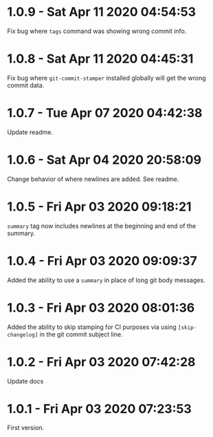 # 1.0.9 - Sat Apr 11 2020 04:54:53

Fix bug where `tags` command was showing wrong commit info.

# 1.0.8 - Sat Apr 11 2020 04:45:31

Fix bug where `git-commit-stamper` installed globally will
get the wrong commit data.

# 1.0.7 - Tue Apr 07 2020 04:42:38

Update readme.

# 1.0.6 - Sat Apr 04 2020 20:58:09

Change behavior of where newlines are added. See readme.

# 1.0.5 - Fri Apr 03 2020 09:18:21

`summary` tag now includes newlines at the beginning and end of the summary.

# 1.0.4 - Fri Apr 03 2020 09:09:37

Added the ability to use a `summary` in place of long
git body messages.

# 1.0.3 - Fri Apr 03 2020 08:01:36

Added the ability to skip stamping for CI purposes via
using `[skip-changelog]` in the git commit subject line.

# 1.0.2 - Fri Apr 03 2020 07:42:28

Update docs

# 1.0.1 - Fri Apr 03 2020 07:23:53

First version.
